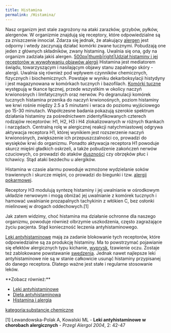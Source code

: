 ```yaml
---
title: Histamina
permalink: /Histamina/
---
```


Nasz organizm jest stale zagrożony na ataki zarazków, grzybów, pyłków, alergenów. W organizmie znajdują się receptory, które odpowiedzialne są za zniszczenie innociał. Zdarza się jednak, że atakujący [alergen](/atopedia/alergen "wikilink") jest odporny i wtedy zaczynają działać komórki zwane tucznymi. Pobudzają one jeden z głównych składników, zwany histaminą. Uwalnia się ona, gdy na organizm zadziała jakiś alergen. [500px|thumb|right|Udział histaminy i jej receptorów w wywoływaniu objawów alergii](/Plik:Histamina.png "wikilink") Histamina jest mediatorem świądu, towarzyszącym i nasilającym objawy stanu zapalnego skóry - alergii. Uwalnia się również pod wpływem czynników chemicznych, fizycznych i biochemicznych. Powstaje w wyniku dekarboksylacji histydyny i jest magazynowana w komórkach tucznych i bazofilach. [Komórki tuczne](/atopedia/Komórki_tuczne "wikilink") występują w tkance łącznej, przede wszystkim w okolicy naczyń krwionośnych i limfatycznych oraz nerwów. Po degranulacji komórek tucznych histamina przenika do naczyń krwionośnych, poziom histaminy we krwi rośnie między 2.5 a 5 minutami i wraca do poziomu wyjściowego po 15-30 minutach. Współczesne badania pokazują szerokie spektrum działania histaminy za pośrednictwem zidentyfikowanych czterech rodzajów receptorów: H1, H2, H3 i H4 zlokalizowanych w różnych tkankach i narządach. Centralną rolę w alergicznej reakcji natychmiastowej odgrywa aktywacja receptora H1, której wynikiem jest rozszerzenie naczyń krwionośnych, zwiększenie ich przepuszczalności co, prowadzi do wysięków krwi do organizmu. Ponadto aktywacja receptora H1 powoduje skurcz mięśni gładkich oskrzeli, a także pobudzenie zakończeń nerwów czuciowych, co prowadzi do ataków [duszności](/atopedia/duszności "wikilink") czy obrzęków płuc i tchawicy. Stąd ataki bezdechu u alergików.

Histamina w czasie alarmu powoduje wzmożone wydzielanie soków trawiennych i skurcze mięśni, co prowadzi do biegunki i tzw. [alergii pokarmowej](/atopedia/alergia_pokarmowa "wikilink").

Receptory H3 modulują syntezę histaminy i jej uwalnianie w ośrodkowym układzie nerwowym i mogą obniżać jej uwalnianie z komórek tucznych i hamować uwalnianie prozapalnych tachykinin z włókien C, bez osłonki mielinowej w drogach oddechowych.[1]

Jak zatem widzimy, choć histamina ma działanie ochronne dla naszego organizmu, powoduje również olbrzymie uszkodzenia, często zagrażające życiu pacjenta. Stąd konieczność leczenia antyhistaminowego.

[Leki antyhistaminowe](/atopedia/Leki_antyhistaminowe "wikilink") mają za zadanie blokowanie tych receptorów, które odpowiedzialne są za produkcję histaminy. Ma to powstrzymać pojawianie się efektów alergicznych typu kichanie, [wyprysk](/atopedia/wyprysk "wikilink"), łzawienie oczu. Zostaje też zablokowane powstawanie [swędzenia](/atopedia/świąd "wikilink"). Jednak nawet najlepsze leki antyhistaminowe nie są w stanie całkowicie usunąć histaminy przypisanej do danego receptora. Dlatego ważne jest stałe i regularne stosowanie leków.

<references />
**Zobacz również:**

-   [Leki antyhistaminowe](/atopedia/:kategoria:Leki_antyhistaminowe "wikilink")
-   [Dieta antyhistaminowa](/atopedia/Dieta_antyhistaminowa "wikilink")
-   [Histamina i alergia](http://www.przychodnia.pl/alergia/index6.php3?s=3&d=5&t=6&p1=0)

[kategoria:substancje chemiczne](/atopedia/kategoria:substancje_chemiczne "wikilink")

[1] Lewandowska-Polak A, Kowalski ML - **Leki antyhistaminowe w chorobach alergicznych** - *Przegl Alergol 2004*, 2: 42-47